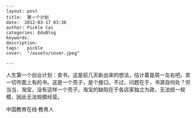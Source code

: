 
    ---
    layout: post  
    title:  第一个计划  
    date:  2012-03-17 03:36  
    author: Pickle Cai  
    categories: EduBlog  
    keywords: 
    description:   
    tags:	pickle   
    cover:  "/assets/cover.jpeg"  

    ---  
    
 人生第一个创业计划：卖书。这是前几天新出来的想法，估计着是周一左右吧。卖一切市面上有的书。这是一个壳子，是个接口。不过，问题在于，书源自何处？穷当当、淘宝，没有这样一个壳子。淘宝的缺陷在于各店家独立为政，无法统一规模，因此无法规模经营。

				

		    
 中国教育在线·教育人

